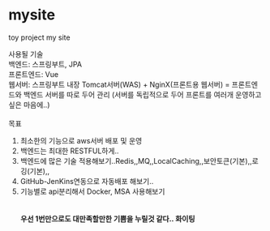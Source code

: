 # mysite
toy project my site

사용될 기술<br>
백엔드: 스프링부트, JPA<br>
프론트엔드: Vue<br>
웹서버: 스프링부트 내장 Tomcat서버(WAS) + NginX(프론트용 웹서버) = 프론트엔드와 백엔드 서버를 따로 두어 관리 (서버를 독립적으로 두어 프론트를 여러개 운영하고 싶은 마음에..)
<br><br>
목표<br>
1. 최소한의 기능으로 aws서버 배포 및 운영<br>
2. 백엔드는 최대한 RESTFUL하게..<br>
3. 백엔드에 많은 기술 적용해보기..Redis,,MQ,,LocalCaching,,보안토큰(기본),,로깅(기본),,<br>
4. GitHub-JenKins연동으로 자동배포 해보기..<br>
5. 기능별로 api분리해서 Docker, MSA 사용해보기<br>
<br><br>
<b>우선 1번만으로도 대만족할만한 기쁨을 누릴것 같다.. 화이팅</b>
